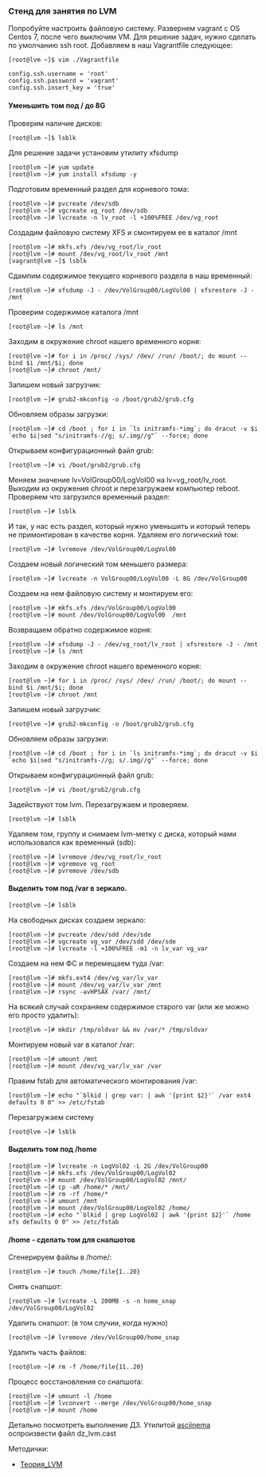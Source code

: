 ### Стенд для занятия по LVM
Попробуйте настроить файловую систему. Развернем vagrant с OS Centos 7, после чего выключим VM. Для решение задач, нужно сделать по умолчанию ssh root. Добавляем в наш Vagrantfile следующее:
```
[root@lvm ~]$ vim ./Vagrantfile
```
```
config.ssh.username = 'root'
config.ssh.password = 'vagrant'
config.ssh.insert_key = 'true'
```
#### Уменьшить том под / до 8G
Проверим наличие дисков:
```
[root@lvm ~]$ lsblk
```
Для решение задачи установим утилиту xfsdump
```
[root@lvm ~]# yum update
[root@lvm ~]# yum install xfsdump -y
```
Подготовим временный раздел для корневого тома:
```
[root@lvm ~]# pvcreate /dev/sdb
[root@lvm ~]# vgcreate vg_root /dev/sdb
[root@lvm ~]# lvcreate -n lv_root -l +100%FREE /dev/vg_root
```
Создадим файловую систему XFS и смонтируем ее в каталог /mnt
```
[root@lvm ~]# mkfs.xfs /dev/vg_root/lv_root
[root@lvm ~]# mount /dev/vg_root/lv_root /mnt
[vagrant@lvm ~]$ lsblk
```
Сдампим содержимое текущего корневого раздела в наш временный:
```
[root@lvm ~]# xfsdump -J - /dev/VolGroup00/LogVol00 | xfsrestore -J - /mnt
```
Проверим содержимое каталога /mnt
```
[root@lvm ~]# ls /mnt
```
Заходим в окружение chroot нашего временного корня:
```
[root@lvm ~]# for i in /proc/ /sys/ /dev/ /run/ /boot/; do mount --bind $i /mnt/$i; done
[root@lvm ~]# chroot /mnt/
```
Запишем новый загрузчик:
```
[root@lvm ~]# grub2-mkconfig -o /boot/grub2/grub.cfg
```
Обновляем образы загрузки:
```
[root@lvm ~]# cd /boot ; for i in `ls initramfs-*img`; do dracut -v $i `echo $i|sed "s/initramfs-//g; s/.img//g"` --force; done
```
Открываем конфигурационный файл grub:
```
[root@lvm ~]# vi /boot/grub2/grub.cfg
```
Меняем значение lv=VolGroup00/LogVol00 на lv=vg_root/lv_root. Выходим из окружения chroot и перезагружаем компьютер reboot. Проверяем что загрузился временный раздел:
```
[root@lvm ~]# lsblk
```
И так, у нас есть раздел, который нужно уменьшить и который теперь не примонтирован в качестве корня. Удаляем его логический том:
```
[root@lvm ~]# lvremove /dev/VolGroup00/LogVol00
```
Создаем новый логический том меньшего размера:
```
[root@lvm ~]# lvcreate -n VolGroup00/LogVol00 -L 8G /dev/VolGroup00
```
Создаем на нем файловую систему и монтируем его:
```
[root@lvm ~]# mkfs.xfs /dev/VolGroup00/LogVol00
[root@lvm ~]# mount /dev/VolGroup00/LogVol00  /mnt
```
Возвращаем обратно содержимое корня:
```
[root@lvm ~]# xfsdump -J - /dev/vg_root/lv_root | xfsrestore -J - /mnt
[root@lvm ~]# ls /mnt
```
Заходим в окружение chroot нашего временного корня:
```
[root@lvm ~]# for i in /proc/ /sys/ /dev/ /run/ /boot/; do mount --bind $i /mnt/$i; done
[root@lvm ~]# chroot /mnt
```
Запишем новый загрузчик:
```
[root@lvm ~]# grub2-mkconfig -o /boot/grub2/grub.cfg
```
Обновляем образы загрузки:
```
[root@lvm ~]# cd /boot ; for i in `ls initramfs-*img`; do dracut -v $i `echo $i|sed "s/initramfs-//g; s/.img//g"` --force; done
```
Открываем конфигурационный файл grub:
```
[root@lvm ~]# vi /boot/grub2/grub.cfg
```
Задействуют том lvm. Перезагружаем и проверяем.
```
[root@lvm ~]# lsblk
```
Удаляем том, группу и снимаем lvm-метку с диска, который нами использовался как временный (sdb):
```
[root@lvm ~]# lvremove /dev/vg_root/lv_root
[root@lvm ~]# vgremove vg_root
[root@lvm ~]# pvremove /dev/sdb
```

#### Выделить том под /var в зеркало.
```
[root@lvm ~]# lsblk
```
На свободных дисках создаем зеркало:
```
[root@lvm ~]# pvcreate /dev/sdd /dev/sde
[root@lvm ~]# vgcreate vg_var /dev/sdd /dev/sde
[root@lvm ~]# lvcreate -l +100%FREE -m1 -n lv_var vg_var
```
Создаем на нем ФС и перемещаем туда /var:
```
[root@lvm ~]# mkfs.ext4 /dev/vg_var/lv_var
[root@lvm ~]# mount /dev/vg_var/lv_var /mnt
[root@lvm ~]# rsync -avHPSAX /var/ /mnt/
```
На всякий случай сохраняем содержимое старого var (или же можно его просто удалить):
```
[root@lvm ~]# mkdir /tmp/oldvar && mv /var/* /tmp/oldvar
```
Монтируем новый var в каталог /var:
```
[root@lvm ~]# umount /mnt
[root@lvm ~]# mount /dev/vg_var/lv_var /var
```
Правим fstab для автоматического монтирования /var:
```
[root@lvm ~]# echo "`blkid | grep var: | awk '{print $2}'` /var ext4 defaults 0 0" >> /etc/fstab
```
Перезагружаем систему
```
[root@lvm ~]# lsblk
```
#### Выделить том под /home
```
[root@lvm ~]# lvcreate -n LogVol02 -L 2G /dev/VolGroup00
[root@lvm ~]# mkfs.xfs /dev/VolGroup00/LogVol02
[root@lvm ~]# mount /dev/VolGroup00/LogVol02 /mnt/
[root@lvm ~]# cp -aR /home/* /mnt/
[root@lvm ~]# rm -rf /home/*
[root@lvm ~]# umount /mnt
[root@lvm ~]# mount /dev/VolGroup00/LogVol02 /home/
[root@lvm ~]# echo "`blkid | grep LogVol02 | awk '{print $2}'` /home xfs defaults 0 0" >> /etc/fstab
```
#### /home - сделать том для снапшотов

Сгенерируем файлы в /home/:
```
[root@lvm ~]# touch /home/file{1..20}
```
Снять снапшот:
```
[root@lvm ~]# lvcreate -L 200MB -s -n home_snap /dev/VolGroup00/LogVol02
```
Удалить снапшот: (в том случии, когда нужно)
```
[root@lvm ~]# lvremove /dev/VolGroup00/home_snap
```
Удалить часть файлов:
```
[root@lvm ~]# rm -f /home/file{11..20}
```
Процесс восстановления со снапшота:
```
[root@lvm ~]# umount -l /home
[root@lvm ~]# lvconvert --merge /dev/VolGroup00/home_snap
[root@lvm ~]# mount /home
```
Детально посмотреть выполнение ДЗ. Утилитой [asciinema](https://asciinema.org/) оспроизвести файл dz_lvm.cast

Методички:

- [Теория_LVM](https://github.com/konstantin-zubarev/dz_lvm/blob/master/%D0%A2%D0%B5%D0%BE%D1%80%D0%B8%D1%8F_LVM_FS-5373-72b708.pdf)
